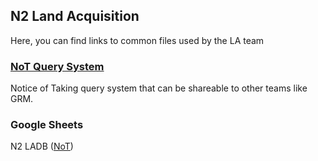## N2 Land Acquisition

Here, you can find links to common files used by the LA team

### [NoT Query System](https://datastudio.google.com/embed/u/0/reporting/3854d8f1-2490-4f9d-b054-6ee77b9369e6/page/bfsyB)
Notice of Taking query system that can be shareable to other teams like GRM.

### Google Sheets
N2 LADB ([NoT](https://docs.google.com/spreadsheets/d/1xWCTH6IZlfU1mJNngFADsCNo_QXUUYs_i-JF2fhM9n4/edit?usp=sharing))
